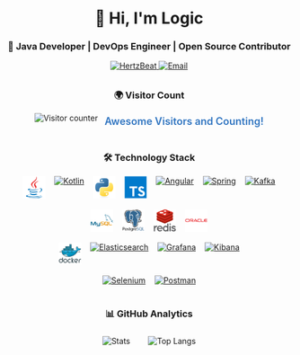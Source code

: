 <h1 align="center">👋 Hi, I'm Logic</h1>
<h3 align="center">🚀 Java Developer | DevOps Engineer | Open Source Contributor</h3>

<div align="center">
  <a href="https://github.com/apache/hertzbeat" target="_blank">
    <img src="https://img.shields.io/badge/Working_On-Apache_HertzBeat(incubating)-2EA44F?style=flat&logo=apache" alt="HertzBeat">
  </a>
  <a href="mailto:zhaoqingran@apache.org">
    <img src="https://img.shields.io/badge/Contact-EMAIL-0078D4?style=flat&logo=protonmail" alt="Email">
  </a>
</div>

<br>

<div align="center">
  <h3 style="margin: 16px 0">🌍 Visitor Count</h3>
  <div style="display: flex; align-items: center; gap: 12px; justify-content: center;">
    <img height="28px" src="https://profile-counter.glitch.me/zqr10159/count.svg" alt="Visitor counter"/>
    <span style="font-size: 18px; font-weight: 600; color: #2f74c0">Awesome Visitors and Counting!</span>
  </div>
</div>

<br>

<h3 align="center">🛠️ Technology Stack</h3>
<div align="center" style="display: flex; flex-wrap: wrap; gap: 16px; justify-content: center; max-width: 800px; margin: 0 auto;">
  <!-- 编程语言 -->
  <div style="display: flex; flex-wrap: wrap; gap: 16px; justify-content: center;">
    <a href="https://www.java.com" target="_blank" title="Java">
      <img src="https://raw.githubusercontent.com/devicons/devicon/master/icons/java/java-original.svg" width="40" height="40" alt="Java" style="transition: transform 0.2s;" onmouseover="this.style.transform='scale(1.1)'" onmouseout="this.style.transform='scale(1)'">
    </a>
    <a href="https://kotlinlang.org" target="_blank" title="Kotlin">
      <img src="https://www.vectorlogo.zone/logos/kotlinlang/kotlinlang-icon.svg" width="40" height="40" alt="Kotlin" style="transition: transform 0.2s;">
    </a>
    <a href="https://www.python.org" target="_blank" title="Python">
      <img src="https://raw.githubusercontent.com/devicons/devicon/master/icons/python/python-original.svg" width="40" height="40" alt="Python" style="transition: transform 0.2s;">
    </a>
    <a href="https://www.typescriptlang.org/" target="_blank" title="TypeScript">
      <img src="https://raw.githubusercontent.com/devicons/devicon/master/icons/typescript/typescript-original.svg" width="40" height="40" alt="TypeScript" style="transition: transform 0.2s;">
    </a>
  </div>

  <!-- 前端框架 -->
  <div style="display: flex; flex-wrap: wrap; gap: 16px; justify-content: center;">
    <a href="https://angular.io" target="_blank" title="Angular">
      <img src="https://angular.io/assets/images/logos/angular/angular.svg" width="40" height="40" alt="Angular">
    </a>
  </div>

  <!-- 后端技术 -->
  <div style="display: flex; flex-wrap: wrap; gap: 16px; justify-content: center;">
    <a href="https://spring.io/" target="_blank" title="Spring">
      <img src="https://www.vectorlogo.zone/logos/springio/springio-icon.svg" width="40" height="40" alt="Spring">
    </a>
    <a href="https://kafka.apache.org/" target="_blank" title="Kafka">
      <img src="https://www.vectorlogo.zone/logos/apache_kafka/apache_kafka-icon.svg" width="40" height="40" alt="Kafka">
    </a>
  </div>

  <!-- 数据库 -->
  <div style="display: flex; flex-wrap: wrap; gap: 16px; justify-content: center;">
    <a href="https://www.mysql.com/" target="_blank" title="MySQL">
      <img src="https://raw.githubusercontent.com/devicons/devicon/master/icons/mysql/mysql-original-wordmark.svg" width="40" height="40" alt="MySQL">
    </a>
    <a href="https://www.postgresql.org" target="_blank" title="PostgreSQL">
      <img src="https://raw.githubusercontent.com/devicons/devicon/master/icons/postgresql/postgresql-original-wordmark.svg" width="40" height="40" alt="PostgreSQL">
    </a>
    <a href="https://redis.io" target="_blank" title="Redis">
      <img src="https://raw.githubusercontent.com/devicons/devicon/master/icons/redis/redis-original-wordmark.svg" width="40" height="40" alt="Redis">
    </a>
    <a href="https://www.oracle.com/" target="_blank" title="Oracle">
      <img src="https://raw.githubusercontent.com/devicons/devicon/master/icons/oracle/oracle-original.svg" width="40" height="40" alt="Oracle">
    </a>
  </div>

  <!-- 运维工具 -->
  <div style="display: flex; flex-wrap: wrap; gap: 16px; justify-content: center;">
    <a href="https://www.docker.com/" target="_blank" title="Docker">
      <img src="https://raw.githubusercontent.com/devicons/devicon/master/icons/docker/docker-original-wordmark.svg" width="40" height="40" alt="Docker">
    </a>
    <a href="https://www.elastic.co" target="_blank" title="Elasticsearch">
      <img src="https://www.vectorlogo.zone/logos/elastic/elastic-icon.svg" width="40" height="40" alt="Elasticsearch">
    </a>
    <a href="https://grafana.com" target="_blank" title="Grafana">
      <img src="https://www.vectorlogo.zone/logos/grafana/grafana-icon.svg" width="40" height="40" alt="Grafana">
    </a>
    <a href="https://www.elastic.co/kibana" target="_blank" title="Kibana">
      <img src="https://www.vectorlogo.zone/logos/elasticco_kibana/elasticco_kibana-icon.svg" width="40" height="40" alt="Kibana">
    </a>
  </div>

  <!-- 测试工具 -->
  <div style="display: flex; flex-wrap: wrap; gap: 16px; justify-content: center;">
    <a href="https://www.selenium.dev" target="_blank" title="Selenium">
      <img src="https://raw.githubusercontent.com/detain/svg-logos/780f25886640cef088af994181646db2f6b1a3f8/svg/selenium-logo.svg" width="40" height="40" alt="Selenium">
    </a>
    <a href="https://postman.com" target="_blank" title="Postman">
      <img src="https://www.vectorlogo.zone/logos/getpostman/getpostman-icon.svg" width="40" height="40" alt="Postman">
    </a>
  </div>
</div>

<br>

<div align="center">
  <h3>📊 GitHub Analytics</h3>
  <div style="display: flex; flex-wrap: wrap; gap: 32px; justify-content: center; margin: 24px 0">
    <img src="https://github-readme-stats.vercel.app/api?username=zqr10159&show_icons=true&theme=merko&hide_border=true&include_all_commits=true" alt="Stats" height="165">
    <img src="https://github-readme-stats.vercel.app/api/top-langs/?username=zqr10159&layout=compact&theme=merko&hide_border=true" alt="Top Langs" height="165">
  </div>
</div>

